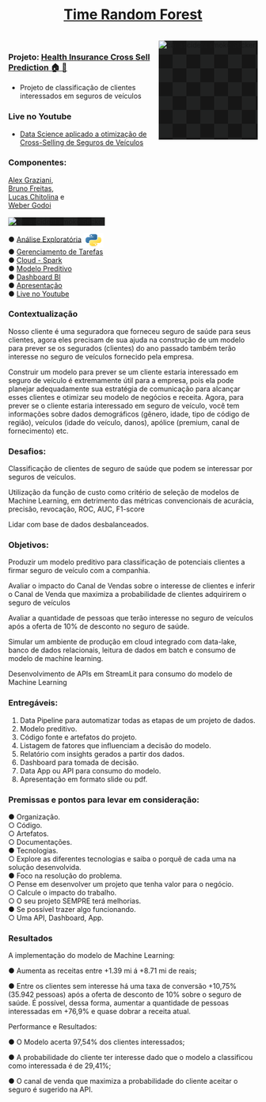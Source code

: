 <h1 align=center><a target="_blank" href="https://demo.gethugothemes.com/liva" rel="nofollow">Time Random Forest</a> <a  target="_blank"></a></h1>
</div>
 <div style="display: inline_block"><br>
<img align="right" img class="giphy-gif-img giphy-img-loaded" src="https://media1.giphy.com/media/4mc6Dsn9gyWTS/200w.gif?cid=ecf05e47bhsy1gj453r24ma84o3sdpb5x0l5uys3qfp3il1h&amp;rid=200w.gif&amp;ct=s" width="200" height="200" alt="car accident smoke Sticker" style="background: url(&quot;data:image/png;base64,iVBORw0KGgoAAAANSUhEUgAAADgAAAA4AQMAAACSSKldAAAABlBMVEUhIiIWFhYoSqvJAAAAGElEQVQY02MAAv7///8PWxqIPwDZw5UGABtgwz2xhFKxAAAAAElFTkSuQmCC&quot;) 0px 0px;">
 </div>
 
### Projeto: [Health Insurance Cross Sell Prediction 🏠 🏥](https://www.kaggle.com/anmolkumar/health-insurance-cross-sell-prediction)
- Projeto de classificação de clientes interessados em seguros de veículos

### Live no Youtube
- [Data Science aplicado a otimização de Cross-Selling de Seguros de Veículos](https://www.youtube.com/watch?v=u38TWKPP_Q4)

### Componentes:  
[Alex Graziani](https://github.com/awildt01),    
[Bruno Freitas](https://github.com/Freitashbruno),  
[Lucas Chitolina](https://github.com/Chitolina) e     
[Weber Godoi](https://github.com/webercg)    


<img align="center" img class="giphy-gif-img giphy-img-loaded" src="https://github.com/webercg/Data-Science-Projects/blob/main/Health-Insurance-Cross-Sell-Prediction/app-streamlit2.gif" width="800" height="600" alt="car accident smoke Sticker" style="background: url(&quot;data:image/png;base64,iVBORw0KGgoAAAANSUhEUgAAADgAAAA4AQMAAACSSKldAAAABlBMVEUhIiIWFhYoSqvJAAAAGElEQVQY02MAAv7///8PWxqIPwDZw5UGABtgwz2xhFKxAAAAAElFTkSuQmCC&quot;) 0px 0px;">


● [Análise Exploratória](https://github.com/webercg/Health-Insurance-Cross-Sell-Prediction/tree/main/EDA) <img align="center" alt="Jupyter" height="30" width="40" src="https://raw.githubusercontent.com/devicons/devicon/master/icons/python/python-original.svg">  
● [Gerenciamento de Tarefas](https://trello.com/b/Nypkyrp3/randomforest)  
● [Cloud - Spark](https://github.com/webercg/Data-Science-Projects/tree/main/Health-Insurance-Cross-Sell-Prediction/Engenharia%20de%20dados/pyspark)  
● [Modelo Preditivo](https://github.com/webercg/Health-Insurance-Cross-Sell-Prediction/tree/main/API/model)  
● [Dashboard BI](https://github.com/webercg/Health-Insurance-Cross-Sell-Prediction/tree/main/DashBoard-PowerBI)  
● [Apresentação](https://github.com/webercg/Health-Insurance-Cross-Sell-Prediction/tree/main/apresentacao)  
● [Live no Youtube](https://www.youtube.com/watch?v=u38TWKPP_Q4)

### Contextualização

Nosso cliente é uma seguradora que forneceu seguro de saúde para seus clientes, agora eles precisam de sua ajuda na construção de um modelo para prever se os segurados (clientes) do ano passado também terão interesse no seguro de veículos fornecido pela empresa.

Construir um modelo para prever se um cliente estaria interessado em seguro de veículo é extremamente útil para a empresa, pois ela pode planejar adequadamente sua estratégia de comunicação para alcançar esses clientes e otimizar seu modelo de negócios e receita. Agora, para prever se o cliente estaria interessado em seguro de veículo, você tem informações sobre dados demográficos (gênero, idade, tipo de código de região), veículos (idade do veículo, danos), apólice (premium, canal de fornecimento) etc.


### Desafios:

Classificação de clientes de seguro de saúde que podem se interessar por seguros de veículos.

Utilização da função de custo como critério de seleção de modelos de Machine Learning, em detrimento das métricas convencionais de acurácia, precisão, revocação, ROC, AUC, F1-score

Lidar com base de dados desbalanceados.

### Objetivos:

Produzir um modelo preditivo para classificação de potenciais clientes a firmar seguro de veículo com a 
companhia.

Avaliar o impacto do Canal de Vendas sobre o interesse de clientes e inferir o Canal de Venda que maximiza a probabilidade de clientes adquirirem o seguro de veículos

Avaliar a quantidade de pessoas que terão interesse no seguro de veículos após a oferta de 10% de desconto no seguro de saúde.

Simular um ambiente de produção em cloud integrado com data-lake, banco de dados relacionais, leitura de dados em batch e consumo de modelo de machine learning.

Desenvolvimento de APIs em StreamLit para consumo do modelo de Machine Learning


### Entregáveis:

1. Data Pipeline para automatizar todas as etapas de 
um projeto de dados.
2. Modelo preditivo.
3. Código fonte e artefatos do projeto.
4. Listagem de fatores que influenciam a decisão do 
modelo.
5. Relatório com insights gerados a partir dos dados.
6. Dashboard para tomada de decisão.
7. Data App ou API para consumo do modelo.
8. Apresentação em formato slide ou pdf.

### Premissas e pontos para levar em consideração:  
● Organização.  
  ○ Código.  
  ○ Artefatos.  
  ○ Documentações.  
● Tecnologias.  
  ○ Explore as diferentes tecnologias e saiba o 
  porquê de cada uma na solução desenvolvida.  
● Foco na resolução do problema.  
  ○ Pense em desenvolver um projeto que tenha 
  valor para o negócio.  
  ○ Calcule o impacto do trabalho.  
  ○ O seu projeto SEMPRE terá melhorias.  
● Se possível trazer algo funcionando.  
  ○ Uma API, Dashboard, App.  

### Resultados

A implementação do modelo de Machine Learning:

● Aumenta as receitas entre +1.39 mi á +8.71 mi de reais;

● Entre os clientes sem interesse há uma taxa de conversão +10,75% (35.942 pessoas) após a oferta de desconto de 10% sobre o seguro de saúde. É possível, dessa forma, aumentar a quantidade de pessoas interessadas em +76,9% e quase dobrar a receita atual.

Performance e Resultados:

● O Modelo acerta 97,54% dos clientes interessados;

● A probabilidade do cliente ter interesse dado que o modelo a classificou como interessada é de 29,41%;

● O canal de venda que maximiza a probabilidade do cliente aceitar o seguro é sugerido na API.
